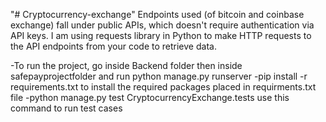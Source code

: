 "# Cryptocurrency-exchange" 
Endpoints used (of bitcoin and coinbase exchange) fall under public APIs, which doesn't require authentication via API keys.
I am using requests library in Python to make HTTP requests to the API endpoints from your code to retrieve data.

-To run the project, go inside Backend folder then inside safepayprojectfolder and run python manage.py runserver
-pip install -r requirements.txt to install the required packages placed in requirments.txt file
-python manage.py test CryptocurrencyExchange.tests use this command to run test cases